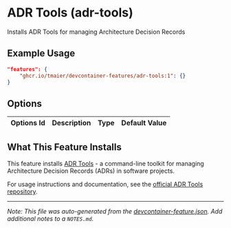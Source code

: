 
# ADR Tools (adr-tools)

Installs ADR Tools for managing Architecture Decision Records

## Example Usage

```json
"features": {
    "ghcr.io/tmaier/devcontainer-features/adr-tools:1": {}
}
```

## Options

| Options Id | Description | Type | Default Value |
|-----|-----|-----|-----|


## What This Feature Installs

This feature installs [ADR Tools](https://github.com/npryce/adr-tools) - a command-line toolkit for managing Architecture Decision Records (ADRs) in software projects.

For usage instructions and documentation, see the [official ADR Tools repository](https://github.com/npryce/adr-tools).

---

_Note: This file was auto-generated from the [devcontainer-feature.json](https://github.com/tmaier/devcontainer-features/blob/main/src/adr-tools/devcontainer-feature.json).  Add additional notes to a `NOTES.md`._
